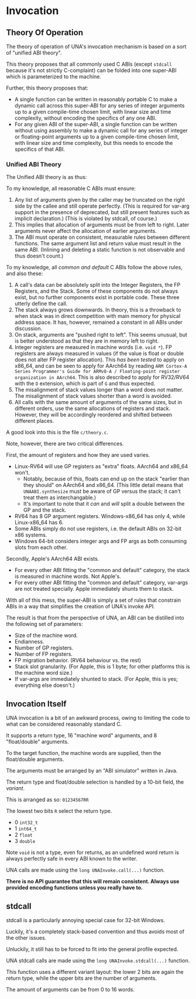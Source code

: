# Invocation

## Theory Of Operation

The theory of operation of UNA's invocation mechanism is based on a sort of "unified ABI theory".

This theory proposes that all commonly used C ABIs (except `stdcall` because it's not strictly C-complaint) can be folded into one super-ABI which is parameterized to the machine.

Further, this theory proposes that:

+ A single function can be written in reasonably portable C to make a dynamic call across this super-ABI for any series of integer arguments up to a given compile-time chosen limit, with linear size and time complexity, without encoding the specifics of any one ABI.
+ For any given ABI of the super-ABI, a single function can be written without using assembly to make a dynamic call for any series of integer or floating-point arguments up to a given compile-time chosen limit, with linear size and time complexity, but this needs to encode the specifics of that ABI.

### Unified ABI Theory

The Unified ABI theory is as thus:

To my knowledge, all reasonable C ABIs must ensure:

1. Any list of arguments given by the caller may be truncated on the right side by the callee and still operate perfectly.
   (This is required for var-arg support in the presence of deprecated, but still present features such as implicit declaration.)
   (This is violated by stdcall, of course.)
2. This implies that allocation of arguments must be from left to right.
   Later arguments never affect the allocation of earlier arguments.
3. The ABI must operate on consistent, measurable rules between different functions.
   The same argument list and return value must result in the same ABI.
   (Inlining and deleting a static function is not observable and thus doesn't count.)

To my knowledge, all *common and default* C ABIs follow the above rules, and also these:

1. A call's data can be absolutely split into the Integer Registers, the FP Registers, and the Stack.
   Some of these components do not always exist, but no further components exist in portable code.
   These three utterly define the call.
2. The stack always grows downwards.
   In theory, this is a throwback to when stack was in direct competition with main memory for physical address space.
   It has, however, remained a constant in all ABIs under discussion.
3. On stack, arguments are "pushed right to left".
   This seems unusual, but is better understood as that they are in memory left to right.
4. Integer registers are measured in machine words (i.e. `void *`).
   FP registers are always measured in values (if the value is float or double does not alter FP register allocation).
   This *has been tested* to apply on x86\_64, and can be seen to apply for AArch64 by reading `ARM Cortex-A Series Programmer's Guide for ARMv8-A / Floating-point register organization in AArch64`. This is also described to apply for RV32/RV64 with the `D` extension, which is part of `G` and thus expected.
5. The misalignment of stack values longer than a word does not matter.
   The misalignment of stack values shorter than a word is avoided.
6. All calls with the same amount of arguments of the same sizes, but in different orders, use the same allocations of registers and stack.
   However, they will be accordingly reordered and shifted between different places.

A good look into this is the file `c/theory.c`.

Note, however, there are two critical differences.

First, the amount of registers and how they are used varies.

* Linux-RV64 will use GP registers as "extra" floats. AArch64 and x86\_64 won't.
  * Notably, because of this, floats can end up on the stack "earlier than they should" on AArch64 and x86\_64.
    (This little detail means that `UNAABI.synthesize` must be aware of GP versus the stack; it can't treat them as interchangable.)
  * It's important to note that it _can_ and _will_ split a double between the GP and the stack.
* RV64 has 8 GP argument registers. Windows-x86\_64 has only 4, while Linux-x86\_64 has 6.
* Some ABIs simply do not use registers, i.e. the default ABIs on 32-bit x86 systems.
* Windows 64-bit considers integer args and FP args as both consuming slots from each other.

Secondly, Apple's AArch64 ABI exists.

* For every other ABI fitting the "common and default" category, the stack is measured in machine words. Not Apple's.
* For every other ABI fitting the "common and default" category, var-args are not treated specially. Apple immediately shunts them to stack.

With all of this mess, the super-ABI is simply a set of rules that constrain ABIs in a way that simplifies the creation of UNA's invoke API.

The result is that from the perspective of UNA, an ABI can be distilled into the following set of parameters:

* Size of the machine word.
* Endianness.
* Number of GP registers.
* Number of FP registers.
* FP migration behavior. (RV64 behaviour vs. the rest)
* Stack slot granularity. (For Apple, this is 1 byte; for other platforms this is the machine word size.)
* If var-args are immediately shunted to stack. (For Apple, this is yes; everything else doesn't.)

## Invocation Itself

UNA invocation is a bit of an awkward process, owing to limiting the code to what can be considered reasonably standard C.

It supports a return type, 16 "machine word" arguments, and 8 "float/double" arguments.

To the target function, the machine words are supplied, then the float/double arguments.

The arguments must be arranged by an "ABI simulator" written in Java.

The return type and float/double selection is handled by a 10-bit field, the *variant*.

This is arranged as so: `01234567RR`

The lowest two bits `R` select the return type.

+ 0 `int32_t`
+ 1 `int64_t`
+ 2 `float`
+ 3 `double`

Note `void` is not a type, even for returns, as an undefined word return is always perfectly safe in every ABI known to the writer.

UNA calls are made using the `long UNAInvoke.call(...)` function.

**There is no API guarantee that this will remain consistent. Always use provided encoding functions unless you really have to.**

## stdcall

stdcall is a particularly annoying special case for 32-bit Windows.

Luckily, it's a completely stack-based convention and thus avoids most of the other issues.

Unluckily, it still has to be forced to fit into the general profile expected.

UNA stdcall calls are made using the `long UNAInvoke.stdcall(...)` function.

This function uses a different variant layout: the lower 2 bits are again the return type, while the upper bits are the number of arguments.

The amount of arguments can be from 0 to 16 words.

